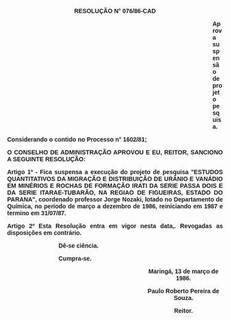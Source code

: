 <BODY>

<B><FONT FACE="Arial"><P ALIGN="CENTER">RESOLU&Ccedil;&Atilde;O N° 076/86-CAD</P>
<P ALIGN="CENTER"></P><DIR>
<DIR>
<DIR>
<DIR>
<DIR>
<DIR>
<DIR>
<DIR>
<DIR>
<DIR>
<DIR>
<DIR>

<P ALIGN="JUSTIFY">Aprova suspens&atilde;o de projeto pesquisa.</P>
</B><P ALIGN="JUSTIFY"></P></DIR>
</DIR>
</DIR>
</DIR>
</DIR>
</DIR>
</DIR>
</DIR>
</DIR>
</DIR>
</DIR>
</DIR>

<P ALIGN="JUSTIFY">Considerando o contido no Processo n° 1602/81;</P>
<P ALIGN="JUSTIFY"></P>
<B><P ALIGN="JUSTIFY">O CONSELHO DE ADMINISTRA&Ccedil;&Atilde;O APROVOU E EU, REITOR, SANCIONO A SEGUINTE RESOLU&Ccedil;&Atilde;O:</P>
</B><P ALIGN="JUSTIFY"></P>
<B><P ALIGN="JUSTIFY">Artigo 1º</B> - Fica suspensa a execu&ccedil;&atilde;o do projeto de pesquisa &quot;ESTUDOS QUANTITATIVOS DA MIGRA&Ccedil;&Atilde;O  E DISTRIBUI&Ccedil;&Atilde;O DE UR&Acirc;NIO E VAN&Aacute;DIO EM MIN&Eacute;RIOS E ROCHAS DE FORMA&Ccedil;&Atilde;O IRATI DA SERIE PASSA DOIS E DA SERIE ITARAE-TUBAR&Atilde;O, NA REGIAO DE FIGUEIRAS, ESTADO DO PARANA", coordenado professor Jorge Nozaki, lotado no Departamento de Qu&iacute;mica, no per&iacute;odo de mar&ccedil;o a dezembro de 1986, reiniciando em 1987 e termino em 31/07/87.</P>
<P ALIGN="JUSTIFY">&#9;<B>Artigo 2º</B>  Esta Resolu&ccedil;&atilde;o entra em vigor nesta data,. Revogadas as disposi&ccedil;&otilde;es em contr&aacute;rio.</P><DIR>
<DIR>
<DIR>

<P ALIGN="JUSTIFY">D&ecirc;-se ci&ecirc;ncia.</P>
<P ALIGN="JUSTIFY">Cumpra-se.</P>
<P ALIGN="CENTER"></P><DIR>
<DIR>
<DIR>
<DIR>
<DIR>

<P ALIGN="CENTER">Maring&aacute;, 13 de mar&ccedil;o de 1986.</P>
<P ALIGN="CENTER"></P>
<P ALIGN="CENTER">Paulo Roberto Pereira de Souza.</P>
<B><P ALIGN="CENTER">Reitor.</P></DIR>
</DIR>
</DIR>
</DIR>
</DIR>
</DIR>
</DIR>
</DIR>
</B></FONT></BODY>
